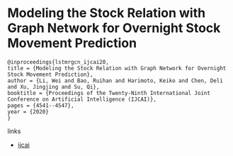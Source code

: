 # Modeling the Stock Relation with Graph Network for Overnight Stock Movement Prediction

```
@inproceedings{lstmrgcn_ijcai20,
title = {Modeling the Stock Relation with Graph Network for Overnight Stock Movement Prediction},
author = {Li, Wei and Bao, Ruihan and Harimoto, Keiko and Chen, Deli and Xu, Jingjing and Su, Qi},
booktitle = {Proceedings of the Twenty-Ninth International Joint Conference on Artificial Intelligence (IJCAI)},
pages = {4541--4547},
year = {2020}
}
```

links
- [ijcai](https://www.ijcai.org/Proceedings/2020/626)
